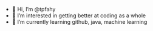 - 👋 Hi, I’m @tpfahy
- 👀 I’m interested in getting better at coding as a whole
- 🌱 I’m currently learning github, java, machine learning


<!---
tpfahy/tpfahy is a ✨ special ✨ repository because its `README.md` (this file) appears on your GitHub profile.
You can click the Preview link to take a look at your changes.
--->
